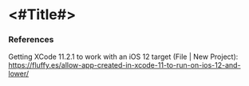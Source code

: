 #  <#Title#>


### References
Getting XCode 11.2.1 to work with an iOS 12 target (File | New Project):
https://fluffy.es/allow-app-created-in-xcode-11-to-run-on-ios-12-and-lower/


